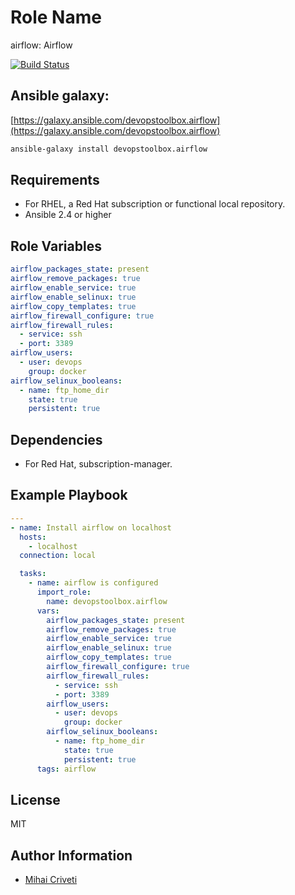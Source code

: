 Role Name
=========

airflow: Airflow

[![Build Status](https://travis-ci.org/cmihai-ansible/airflow.svg?branch=master)](https://travis-ci.org/cmihai-ansible/airflow)

Ansible galaxy:
---------------

[https://galaxy.ansible.com/devopstoolbox.airflow](https://galaxy.ansible.com/devopstoolbox.airflow)

```bash
ansible-galaxy install devopstoolbox.airflow
```

Requirements
------------

- For RHEL, a Red Hat subscription or functional local repository.
- Ansible 2.4 or higher

Role Variables
--------------

```yaml
airflow_packages_state: present
airflow_remove_packages: true
airflow_enable_service: true
airflow_enable_selinux: true
airflow_copy_templates: true
airflow_firewall_configure: true
airflow_firewall_rules:
  - service: ssh
  - port: 3389
airflow_users:
  - user: devops
    group: docker
airflow_selinux_booleans:
  - name: ftp_home_dir
    state: true
    persistent: true
```

Dependencies
------------

- For Red Hat, subscription-manager.

Example Playbook
----------------

```yaml
---
- name: Install airflow on localhost
  hosts:
    - localhost
  connection: local

  tasks:
    - name: airflow is configured
      import_role:
        name: devopstoolbox.airflow
      vars:
        airflow_packages_state: present
        airflow_remove_packages: true
        airflow_enable_service: true
        airflow_enable_selinux: true
        airflow_copy_templates: true
        airflow_firewall_configure: true
        airflow_firewall_rules:
          - service: ssh
          - port: 3389
        airflow_users:
          - user: devops
            group: docker
        airflow_selinux_booleans:
          - name: ftp_home_dir
            state: true
            persistent: true
      tags: airflow
```

License
-------

MIT

Author Information
------------------

- [Mihai Criveti](https://www.linkedin.com/in/crivetimihai)
